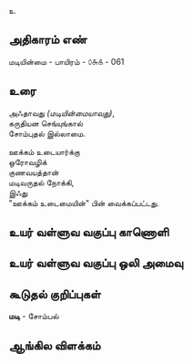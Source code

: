 உ


## அதிகாரம் எண்

மடியின்மை - பாயிரம் - ௦௬௧ - 061
## உரை

அஃதாவது _(மடியின்மையாவது)_,  
கருதியன செங்யுங்கால்  
சோம்புதல் இல்லாமை.   

ஊக்கம் உடையார்க்கு  
ஒரோவழிக்  
குணவயத்தான்  
மடிவருதல் நோக்கி,  
இஃது  
"ஊக்கம் உடைமையின்" பின் வைக்கப்பட்டது.


## உயர் வள்ளுவ வகுப்பு காணொளி


## உயர் வள்ளுவ வகுப்பு ஒலி அமைவு 


## கூடுதல் குறிப்புகள்

**மடி** - சோம்பல்  

## ஆங்கில விளக்கம்

